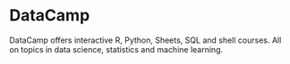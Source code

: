 # DataCamp
DataCamp offers interactive R, Python, Sheets, SQL and shell courses. All on topics in data science, statistics and machine learning.

